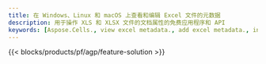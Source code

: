```yaml
---
title: 在 Windows、Linux 和 macOS 上查看和编辑 Excel 文件的元数据
description: 用于操作 XLS 和 XLSX 文件的文档属性的免费应用程序和 API
keywords: [Aspose.Cells., view excel metadata., add excel metadata., insert excel metadata., edit excel metadata., remove excel metadata., extract excel metadata., modify excel metadata]
---
```

{{< blocks/products/pf/agp/feature-solution >}} 

